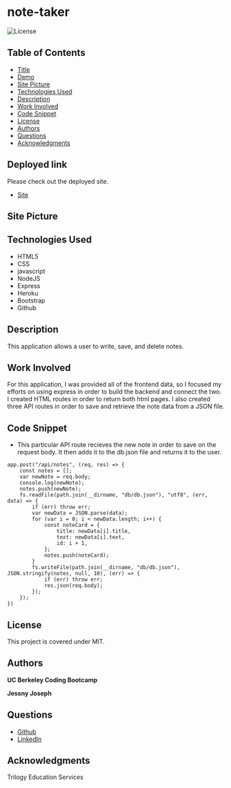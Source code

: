 # note-taker

![License](https://img.shields.io/badge/license-MIT-181717?style=for-the-badge) 

## Table of Contents
* [Title](#title)
* [Demo](#deployed-link)
* [Site Picture](#site-picture)
* [Technologies Used](#technologies-used)
* [Description](#description)
* [Work Involved](#work-involved)
* [Code Snippet](#code-snippet)
* [License](#license)
* [Authors](#authors)
* [Questions](#questions)
* [Acknowledgments](#acknowledgments)

## Deployed link
Please check out the deployed site.
* [Site]()

## Site Picture

## Technologies Used
* HTML5
* CSS
* javascript
* NodeJS
* Express
* Heroku 
* Bootstrap
* Github

## Description
This application allows a user to write, save, and delete notes. 

## Work Involved
For this application, I was provided all of the frontend data, so I focused my efforts on using express in order to build the backend and connect the two. I created HTML routes in order to return both html pages. I also created three API routes in order to save and retrieve the note data from a JSON file. 

## Code Snippet
* This particular API route recieves the new note in order to save on the request body. It then adds it to the db.json file and returns it to the user.
```
app.post("/api/notes", (req, res) => {
    const notes = [];
    var newNote = req.body;
    console.log(newNote);
    notes.push(newNote);
    fs.readFile(path.join(__dirname, "db/db.json"), "utf8", (err, data) => {
        if (err) throw err;
        var newData = JSON.parse(data);
        for (var i = 0; i < newData.length; i++) {
            const noteCard = {
                title: newData[i].title,
                text: newData[i].text,
                id: i + 1,
            };
            notes.push(noteCard);
        }
        fs.writeFile(path.join(__dirname, "db/db.json"), JSON.stringify(notes, null, 10), (err) => {
            if (err) throw err;
            res.json(req.body);
        });
    });
})
```


## License
This project is covered under MIT.

## Authors
**UC Berkeley Coding Bootcamp**

**Jessny Joseph** 

## Questions 
* [Github](https://github.com/jessnyj)
* [LinkedIn](https://www.linkedin.com/in/jessny-joseph-361515201)

## Acknowledgments
Trilogy Education Services

